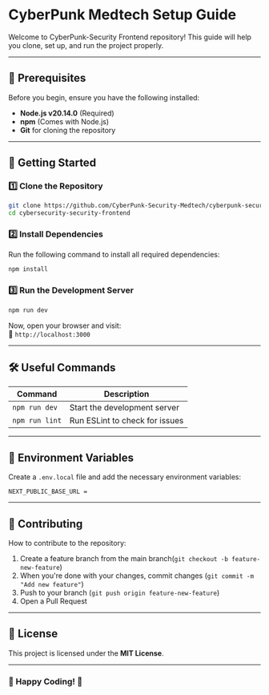# CyberPunk Medtech Setup Guide

Welcome to CyberPunk-Security Frontend repository! This guide will help you clone, set up, and run the project properly.

---

## 📌 Prerequisites

Before you begin, ensure you have the following installed:

- **Node.js v20.14.0** (Required)
- **npm** (Comes with Node.js)
- **Git** for cloning the repository

---

## 🚀 Getting Started

### 1️⃣ Clone the Repository

```sh
git clone https://github.com/CyberPunk-Security-Medtech/cyberpunk-security-frontend.git
cd cybersecurity-security-frontend
```


### 2️⃣  Install Dependencies

Run the following command to install all required dependencies:

```sh
npm install
```


### 3️⃣ Run the Development Server

```sh
npm run dev
```

Now, open your browser and visit:  
📍 `http://localhost:3000`

---

## 🛠️ Useful Commands

| Command        | Description                    |
| -------------- | ------------------------------ |
| `npm run dev`  | Start the development server   |
| `npm run lint` | Run ESLint to check for issues |

---

## 📄 Environment Variables

Create a `.env.local` file and add the necessary environment variables:

```
NEXT_PUBLIC_BASE_URL = 
```

---



## 🤝 Contributing

How to contribute to the repository:

1. Create a feature branch from the main branch(`git checkout -b feature-new-feature`)
2. When you're done with your changes, commit changes (`git commit -m "Add new feature"`)
3. Push to your branch (`git push origin feature-new-feature`)
4. Open a Pull Request

---

## 📜 License

This project is licensed under the **MIT License**.

---

### 🎉 Happy Coding! 🚀


